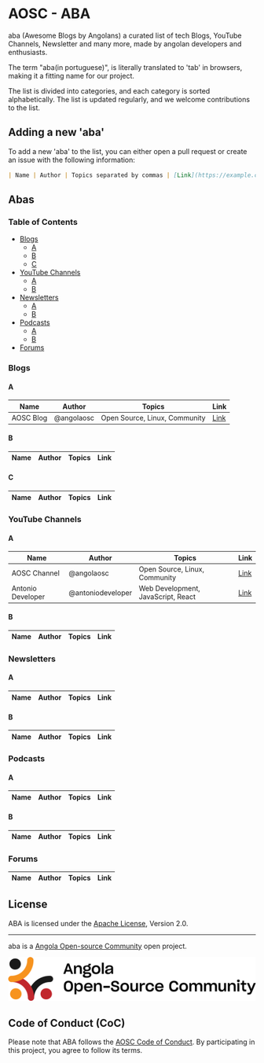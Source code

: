# AOSC - ABA

aba (Awesome Blogs by Angolans) a curated list of tech Blogs, YouTube Channels, Newsletter and many more, made by angolan developers and enthusiasts.

The term "aba(in portuguese)", is literally translated to 'tab' in browsers, making it a fitting name for our project.

The list is divided into categories, and each category is sorted alphabetically.
The list is updated regularly, and we welcome contributions to the list.

## Adding a new 'aba'

To add a new 'aba' to the list, you can either open a pull request or create an issue with the following information:

```markdown
| Name | Author | Topics separated by commas | [Link](https://example.com) |
```

## Abas

### Table of Contents

- [Blogs](#blogs)
  - [A](#a)
  - [B](#b)
  - [C](#c)
- [YouTube Channels](#youtube-channels)
  - [A](#a-1)
  - [B](#b-1)
- [Newsletters](#newsletters)
  - [A](#a-2)
  - [B](#b-2)
- [Podcasts](#podcasts)
  - [A](#a-3)
  - [B](#b-3)
- [Forums](#forums)

### Blogs

#### A

| Name      | Author     | Topics                        | Link                             |
| --------- | ---------- | ----------------------------- | -------------------------------- |
| AOSC Blog | @angolaosc | Open Source, Linux, Community | [Link](https://blog.aosc.social) |

#### B

| Name | Author | Topics | Link |
| ---- | ------ | ------ | ---- |

#### C

| Name | Author | Topics | Link |
| ---- | ------ | ------ | ---- |

### YouTube Channels

#### A

| Name              | Author            | Topics                             | Link                                                             |
| ----------------- | ----------------- | ---------------------------------- | ---------------------------------------------------------------- |
| AOSC Channel      | @angolaosc        | Open Source, Linux, Community      | [Link](https://www.youtube.com/channel/UC9Q6Jj5Z2Y1J1J5J2Z9J9JQ) |
| Antonio Developer | @antoniodeveloper | Web Development, JavaScript, React | [Link](https://antoniodeveloper.com)                             |

#### B

| Name | Author | Topics | Link |
| ---- | ------ | ------ | ---- |

### Newsletters

#### A

| Name | Author | Topics | Link |
| ---- | ------ | ------ | ---- |

#### B

| Name | Author | Topics | Link |
| ---- | ------ | ------ | ---- |

### Podcasts

#### A

| Name | Author | Topics | Link |
| ---- | ------ | ------ | ---- |

#### B

| Name | Author | Topics | Link |
| ---- | ------ | ------ | ---- |

### Forums

| Name | Author | Topics | Link |
| ---- | ------ | ------ | ---- |

## License

ABA is licensed under the [Apache License](./LICENSE), Version 2.0.

---

aba is a <a href="http://github.com/angolaosc">Angola Open-source Community</a> open project.

![Angola Open-source Community](https://raw.githubusercontent.com/angolaosc/.github/main/logo/aosc.png)

## Code of Conduct (CoC)

Please note that ABA follows the [AOSC Code of Conduct](https://github.com/angolaosc/.github/blob/main/CODE_OF_CONDUCT.md).
By participating in this project, you agree to follow its terms.
